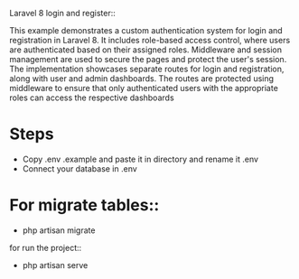 Laravel 8 login and register::

This example demonstrates a custom authentication system for login and registration in Laravel 8. It includes role-based access control, where users are authenticated based on their assigned roles. Middleware and session management are used to secure the pages and protect the user's session. The implementation showcases separate routes for login and registration, along with user and admin dashboards. The routes are protected using middleware to ensure that only authenticated users with the appropriate roles can access the respective dashboards

# Steps

- Copy .env .example and paste it in directory and rename it .env
- Connect your database in .env

<!-- Commands you have to run in this project -->
# For migrate tables::
- php artisan migrate

for run the project::
- php artisan serve
